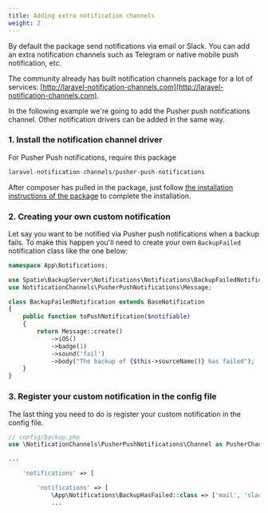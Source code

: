 ```yaml
---
title: Adding extra notification channels
weight: 2
---
```


By default the package send notifications via email or Slack. You can add an extra notification channels such as Telegram or native mobile push notification, etc.
 
The community already has built notification channels package for a lot of services:  [http://laravel-notification-channels.com](http://laravel-notification-channels.com).
 
In the following example we're going to add the Pusher push notifications channel. Other notification drivers can be added in the same way.

### 1. Install the notification channel driver

For Pusher Push notifications, require this package

```php
laravel-notification-channels/pusher-push-notifications
```

After composer has pulled in the package, just follow [the installation instructions of the package](https://github.com/laravel-notification-channels#installation) to complete the installation.


### 2. Creating your own custom notification

Let say you want to be notified via Pusher push notifications when a backup fails. To make this happen you'll need to create your own `BackupFailed` notification class like the one below:

```php
namespace App\Notifications;

use Spatie\BackupServer\Notifications\Notifications\BackupFailedNotification as BaseNotification;
use NotificationChannels\PusherPushNotifications\Message;

class BackupFailedNotification extends BaseNotification
{
    public function toPushNotification($notifiable)
    {
        return Message::create()
            ->iOS()
            ->badge(1)
            ->sound('fail')
            ->body("The backup of {$this->sourceName()} has failed");
    }
}
```

### 3. Register your custom notification in the config file

The last thing you need to do is register your custom notification in the config file.

```php
// config/backup.php
use \NotificationChannels\PusherPushNotifications\Channel as PusherChannel

...

    'notifications' => [

        'notifications' => [
            \App\Notifications\BackupHasFailed::class => ['mail', 'slack', PusherChannel::class],
            ...
```
